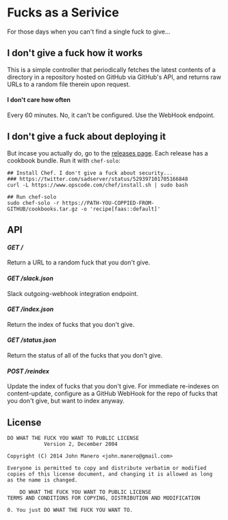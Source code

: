 Fucks as a Serivice
===================
For those days when you can't find a single fuck to give...

## I don't give a fuck how it works
This is a simple controller that periodically fetches the latest contents of a
directory in a repository hosted on GitHub via GitHub's API, and returns raw
URLs to a random file therein upon request.

#### I don't care how often
Every 60 minutes. No, it can't be configured. Use the WebHook endpoint.

## I don't give a fuck about deploying it
But incase you actually do, go to the
[releases page](https://github.com/jmanero/faas/releases). Each release has a
cookbook bundle. Run it with `chef-solo`:

```
## Install Chef. I don't give a fuck about security...
### https://twitter.com/sadserver/status/529397101705166848
curl -L https://www.opscode.com/chef/install.sh | sudo bash

## Run chef-solo
sudo chef-solo -r https://PATH-YOU-COPPIED-FROM-GITHUB/cookbooks.tar.gz -o 'recipe[faas::default]'
```

## API
#### *GET /*
Return a URL to a random fuck that you don't give.

#### *GET /slack.json*
Slack outgoing-webhook integration endpoint.

#### *GET /index.json*
Return the index of fucks that you don't give.

#### *GET /status.json*
Return the status of all of the fucks that you don't give.

#### *POST /reindex*
Update the index of fucks that you don't give. For immediate re-indexes on content-update, configure as a GitHub WebHook for the repo of fucks that you
don't give, but want to index anyway.

## License
```
DO WHAT THE FUCK YOU WANT TO PUBLIC LICENSE
            Version 2, December 2004

Copyright (C) 2014 John Manero <john.manero@gmail.com>

Everyone is permitted to copy and distribute verbatim or modified
copies of this license document, and changing it is allowed as long
as the name is changed.

    DO WHAT THE FUCK YOU WANT TO PUBLIC LICENSE
TERMS AND CONDITIONS FOR COPYING, DISTRIBUTION AND MODIFICATION

0. You just DO WHAT THE FUCK YOU WANT TO.
```
